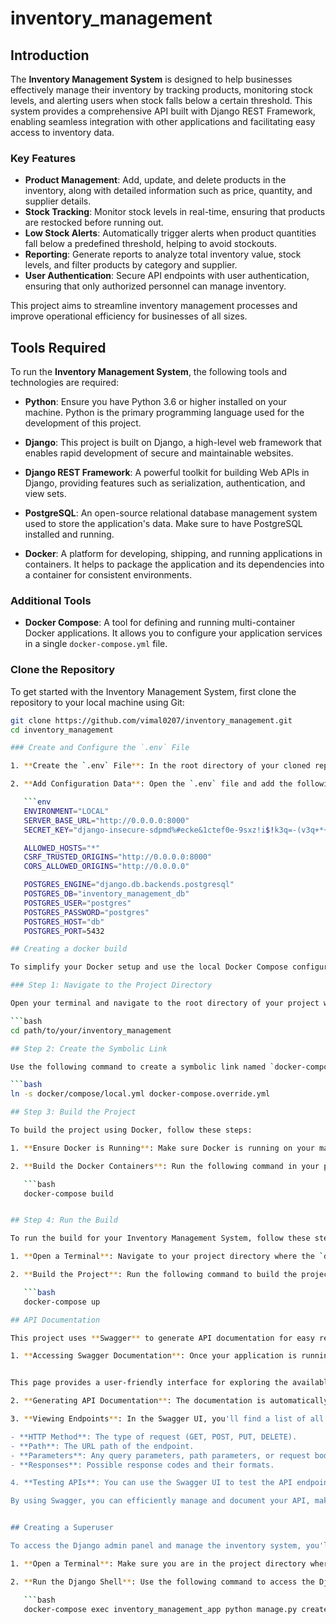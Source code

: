 # inventory_management

## Introduction

The **Inventory Management System** is designed to help businesses effectively manage their inventory by tracking products, monitoring stock levels, and alerting users when stock falls below a certain threshold. This system provides a comprehensive API built with Django REST Framework, enabling seamless integration with other applications and facilitating easy access to inventory data.

### Key Features

- **Product Management**: Add, update, and delete products in the inventory, along with detailed information such as price, quantity, and supplier details.
- **Stock Tracking**: Monitor stock levels in real-time, ensuring that products are restocked before running out.
- **Low Stock Alerts**: Automatically trigger alerts when product quantities fall below a predefined threshold, helping to avoid stockouts.
- **Reporting**: Generate reports to analyze total inventory value, stock levels, and filter products by category and supplier.
- **User Authentication**: Secure API endpoints with user authentication, ensuring that only authorized personnel can manage inventory.

This project aims to streamline inventory management processes and improve operational efficiency for businesses of all sizes.

## Tools Required

To run the **Inventory Management System**, the following tools and technologies are required:

- **Python**: Ensure you have Python 3.6 or higher installed on your machine. Python is the primary programming language used for the development of this project.

- **Django**: This project is built on Django, a high-level web framework that enables rapid development of secure and maintainable websites.

- **Django REST Framework**: A powerful toolkit for building Web APIs in Django, providing features such as serialization, authentication, and view sets.

- **PostgreSQL**: An open-source relational database management system used to store the application's data. Make sure to have PostgreSQL installed and running.

- **Docker**: A platform for developing, shipping, and running applications in containers. It helps to package the application and its dependencies into a container for consistent environments.

### Additional Tools

- **Docker Compose**: A tool for defining and running multi-container Docker applications. It allows you to configure your application services in a single `docker-compose.yml` file.


### Clone the Repository

To get started with the Inventory Management System, first clone the repository to your local machine using Git:

```bash
git clone https://github.com/vimal0207/inventory_management.git
cd inventory_management

### Create and Configure the `.env` File

1. **Create the `.env` File**: In the root directory of your cloned repository, create a file named `.env`.

2. **Add Configuration Data**: Open the `.env` file and add the following environment variables:

   ```env
   ENVIRONMENT="LOCAL"
   SERVER_BASE_URL="http://0.0.0.0:8000"
   SECRET_KEY="django-insecure-sdpmd%#ecke&1ctef0e-9sxz!i$!k3q=-(v3q+*+@z#x_o0+$t"

   ALLOWED_HOSTS="*"
   CSRF_TRUSTED_ORIGINS="http://0.0.0.0:8000"
   CORS_ALLOWED_ORIGINS="http://0.0.0.0"

   POSTGRES_ENGINE="django.db.backends.postgresql"
   POSTGRES_DB="inventory_management_db"
   POSTGRES_USER="postgres"
   POSTGRES_PASSWORD="postgres"
   POSTGRES_HOST="db"
   POSTGRES_PORT=5432

## Creating a docker build

To simplify your Docker setup and use the local Docker Compose configuration, you can create a symbolic link to the `local.yml` file. Follow these steps:

### Step 1: Navigate to the Project Directory

Open your terminal and navigate to the root directory of your project where your `docker` folder is located:

```bash
cd path/to/your/inventory_management

## Step 2: Create the Symbolic Link

Use the following command to create a symbolic link named `docker-compose.override.yml` that points to the `local.yml` file in the `docker/compose` directory:

```bash
ln -s docker/compose/local.yml docker-compose.override.yml

## Step 3: Build the Project

To build the project using Docker, follow these steps:

1. **Ensure Docker is Running**: Make sure Docker is running on your machine.

2. **Build the Docker Containers**: Run the following command in your project directory to build the Docker containers defined in your `docker-compose.yml`:

   ```bash
   docker-compose build


## Step 4: Run the Build

To run the build for your Inventory Management System, follow these steps:

1. **Open a Terminal**: Navigate to your project directory where the `docker-compose.yml` file is located.

2. **Build the Project**: Run the following command to build the project using Docker:

   ```bash
   docker-compose up

## API Documentation

This project uses **Swagger** to generate API documentation for easy reference and testing.

1. **Accessing Swagger Documentation**: Once your application is running, you can access the Swagger UI by navigating to:


This page provides a user-friendly interface for exploring the available API endpoints, viewing request/response formats, and testing API calls.

2. **Generating API Documentation**: The documentation is automatically generated based on your API views and serializers. Ensure that you have the necessary decorators in your views to enable Swagger documentation, such as `@swagger_auto_schema`.

3. **Viewing Endpoints**: In the Swagger UI, you'll find a list of all the available endpoints. You can click on each endpoint to expand and see details such as:

- **HTTP Method**: The type of request (GET, POST, PUT, DELETE).
- **Path**: The URL path of the endpoint.
- **Parameters**: Any query parameters, path parameters, or request bodies required.
- **Responses**: Possible response codes and their formats.

4. **Testing APIs**: You can use the Swagger UI to test the API endpoints directly. Fill in any required parameters and click the "Try it out!" button to see the responses.

By using Swagger, you can efficiently manage and document your API, making it easier for developers and users to understand and utilize your Inventory Management System.


## Creating a Superuser

To access the Django admin panel and manage the inventory system, you'll need to create a superuser account. Follow these steps:

1. **Open a Terminal**: Make sure you are in the project directory where your `docker-compose.yml` file is located.

2. **Run the Django Shell**: Use the following command to access the Django shell inside your Docker container:

   ```bash
   docker-compose exec inventory_management_app python manage.py createsuperuser

